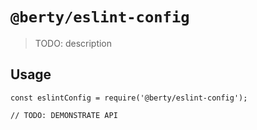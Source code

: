 # `@berty/eslint-config`

> TODO: description

## Usage

```
const eslintConfig = require('@berty/eslint-config');

// TODO: DEMONSTRATE API
```
